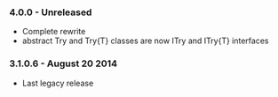 ### 4.0.0 - Unreleased
* Complete rewrite
* abstract Try and Try{T} classes are now ITry and ITry{T} interfaces 

### 3.1.0.6 - August 20 2014
* Last legacy release